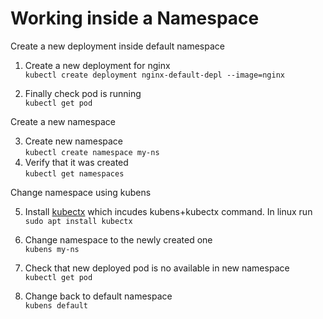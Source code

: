 # Working inside a Namespace

Create a new deployment inside default namespace

1. Create a new deployment for nginx<br>
`kubectl create deployment nginx-default-depl --image=nginx`

2. Finally check pod is running<br>
`kubectl get pod`

Create a new namespace

3. Create new namespace<br>
`kubectl create namespace my-ns`
4. Verify that it was created <br>
`kubectl get namespaces`


Change namespace using kubens

5. Install [kubectx](https://github.com/ahmetb/kubectx) which incudes kubens+kubectx command. In linux run<br>
`sudo apt install kubectx`

6. Change namespace to the newly created one<br>
`kubens my-ns`

7. Check that new deployed pod is no available in new namespace<br>
`kubectl get pod`

8. Change back to default namespace<br>
`kubens default`
